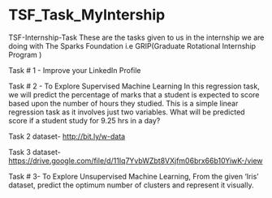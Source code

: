 # TSF_Task_MyIntership

TSF-Internship-Task These are the tasks given to us in the internship we are doing with The Sparks Foundation i.e GRIP(Graduate Rotational Internship Program ) 

Task # 1 - Improve your LinkedIn Profile 

Task # 2 - To Explore Supervised Machine Learning In this regression task, we will predict the percentage of marks that a student is expected to score based upon the number of hours they studied. This is a simple linear regression task as it involves just two variables. What will be predicted score if a student study for 9.25 hrs in a day? 

Task 2 dataset- http://bit.ly/w-data

Task 3 dataset-https://drive.google.com/file/d/11Iq7YvbWZbt8VXjfm06brx66b10YiwK-/view

Task # 3- To Explore Unsupervised Machine Learning, From the given ‘Iris’ dataset, predict the optimum number of clusters and represent it visually.
